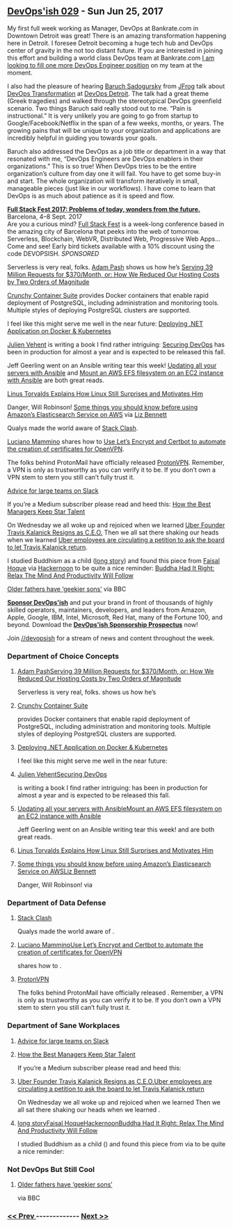 ## [DevOps'ish 029](https://devopsish.com/029) - Sun Jun 25, 2017

My first full week working as Manager, DevOps at Bankrate.com in Downtown Detroit was great! There is an amazing transformation happening here in Detroit. I foresee Detroit becoming a huge tech hub and DevOps center of gravity in the not too distant future. If you are interested in joining this effort and building a world class DevOps team at Bankrate.com <a href="http://app.jobvite.com/m?3ru8KiwA">I am looking to fill one more DevOps Engineer position</a> on my team at the moment.

I also had the pleasure of hearing <a href="https://twitter.com/jbaruch">Baruch Sadogursky</a> from <a href="https://www.jfrog.com/">JFrog</a> talk about <a href="https://www.jfrog.com/shownotes/devops-scale-greek-tragedy-3-acts-devops-detroit/">DevOps Transformation</a> at <a href="https://www.meetup.com/DevOps-Detroit/">DevOps Detroit</a>. The talk had a great theme (Greek tragedies) and walked through the stereotypical DevOps greenfield scenario. Two things Baruch said really stood out to me. “Pain is instructional.” It is very unlikely you are going to go from startup to Google/Facebook/Netflix in the span of a few weeks, months, or years. The growing pains that will be unique to your organization and applications are incredibly helpful in guiding you towards your goals.

Baruch also addressed the DevOps as a job title or department in a way that resonated with me, “DevOps Engineers are DevOps enablers in their organizations.” This is so true! When DevOps tries to be the entire organization’s culture from day one it will fail. You have to get some buy-in and start. The whole organization will transform iteratively in small, manageable pieces (just like in our workflows). I have come to learn that DevOps is as much about patience as it is speed and flow.

<a href="https://2017.fullstackfest.com"><strong>Full Stack Fest 2017: Problems of today, wonders from the future.</strong></a><br/>Barcelona, 4–8 Sept. 2017<br/>Are you a curious mind? <a href="https://2017.fullstackfest.com">Full Stack Fest</a> is a week-long conference based in the amazing city of Barcelona that peeks into the web of tomorrow. Serverless, Blockchain, WebVR, Distributed Web, Progressive Web Apps… Come and see! Early bird tickets available with a 10% discount using the code DEVOPSISH. <em>SPONSORED</em>

Serverless is very real, folks. <a href="https://medium.com/@adampash">Adam Pash</a> shows us how he’s <a href="https://trackchanges.postlight.com/serving-39-million-requests-for-370-month-or-how-we-reduced-our-hosting-costs-by-two-orders-of-edc30a9a88cd">Serving 39 Million Requests for $370/Month, or: How We Reduced Our Hosting Costs by Two Orders of Magnitude</a>

<a href="https://github.com/CrunchyData/crunchy-containers">Crunchy Container Suite</a> provides Docker containers that enable rapid deployment of PostgreSQL, including administration and monitoring tools. Multiple styles of deploying PostgreSQL clusters are supported.

I feel like this might serve me well in the near future: <a href="https://hackernoon.com/deploying-net-application-on-docker-kubernetes-21ae85273827">Deploying .NET Application on Docker &amp; Kubernetes</a>

<a href="https://twitter.com/jvehent">Julien Vehent</a> is writing a book I find rather intriguing: <a href="https://www.manning.com/books/securing-devops">Securing DevOps</a> has been in production for almost a year and is expected to be released this fall.

Jeff Geerling went on an Ansible writing tear this week! <a href="https://www.jeffgeerling.com/blog/2017/updating-all-your-servers-ansible">Updating all your servers with Ansible</a> and <a href="https://www.jeffgeerling.com/blog/2017/mount-aws-efs-filesystem-on-ec2-instance-ansible">Mount an AWS EFS filesystem on an EC2 instance with Ansible</a> are both great reads.

<a href="https://www.linux.com/blog/event/lc3-china/20176/6/linus-torvalds-explains-how-linux-still-surprises-and-motivates-him">Linus Torvalds Explains How Linux Still Surprises and Motivates Him</a>

Danger, Will Robinson! <a href="https://read.acloud.guru/things-you-should-know-before-using-awss-elasticsearch-service-7cd70c9afb4f">Some things you should know before using Amazon’s Elasticsearch Service on AWS</a> via <a href="https://medium.com/@lizbennett">Liz Bennett</a>

Qualys made the world aware of <a href="https://blog.qualys.com/securitylabs/2017/06/19/the-stack-clash">Stack Clash</a>.

<a href="https://twitter.com/loige">Luciano Mammino</a> shares how to <a href="http://loige.co/using-lets-encrypt-and-certbot-to-automate-the-creation-of-certificates-for-openvpn/">Use Let’s Encrypt and Certbot to automate the creation of certificates for OpenVPN</a>.

The folks behind ProtonMail have officially released <a href="https://protonvpn.com/blog/free-vpn-service-launch/">ProtonVPN</a>. Remember, a VPN is only as trustworthy as you can verify it to be. If you don’t own a VPN stem to stern you still can’t fully trust it.

<a href="https://slackhq.com/advice-for-large-teams-on-slack-8518f8f09c91">Advice for large teams on Slack</a>

If you’re a Medium subscriber please read and heed this: <a href="https://medium.com/@matttrainer/how-the-best-managers-keep-star-talent-4b025e772f81">How the Best Managers Keep Star Talent</a>

On Wednesday we all woke up and rejoiced when we learned <a href="https://mobile.nytimes.com/2017/06/21/technology/uber-ceo-travis-kalanick.html">Uber Founder Travis Kalanick Resigns as C.E.O.</a> Then we all sat there shaking our heads when we learned <a href="https://www.recode.net/2017/6/22/15855174/uber-employees-petition-travis-kalanick-return">Uber employees are circulating a petition to ask the board to let Travis Kalanick return</a>.

I studied Buddhism as a child (<a href="https://chrisshort.net/center-for-purposeful-living/">long story</a>) and found this piece from <a href="https://medium.com/@faisal_hoque">Faisal Hoque</a> via <a href="https://medium.com/@hackernoon">Hackernoon</a> to be quite a nice reminder: <a href="https://hackernoon.com/buddha-had-it-right-relax-the-mind-and-productivity-will-follow-f2e21b1ef928">Buddha Had It Right: Relax The Mind And Productivity Will Follow</a>

<a href="http://www.bbc.com/news/health-40340540">Older fathers have ‘geekier sons’</a> via BBC

<a href="https://devopsish.com/sponsor/" title="Sponsor DevOps&#39;ish"><strong>Sponsor DevOps&#39;ish</strong></a> and put your brand in front of thousands of highly skilled operators, maintainers, developers, and leaders from Amazon, Apple, Google, IBM, Intel, Microsoft, Red Hat, many of the Fortune 100, and beyond. Download the <strong><a href="https://devopsi.sh/prospectus">DevOps&#39;ish Sponsorship Prospectus</a></strong> now!

Join <a href="https://www.reddit.com/r/devopsish/">/<span class="fa fa-reddit-alien fa-sm" aria-hidden="true"></span>/devopsish</a> for a stream of news and content throughout the week.

### Department of Choice Concepts

1. [Adam PashServing 39 Million Requests for $370/Month, or: How We Reduced Our Hosting Costs by Two Orders of Magnitude](https://medium.com/@adampash)

    Serverless is very real, folks.  shows us how he’s
1. [Crunchy Container Suite](https://github.com/CrunchyData/crunchy-containers)

    provides Docker containers that enable rapid deployment of PostgreSQL, including administration and monitoring tools. Multiple styles of deploying PostgreSQL clusters are supported.
1. [Deploying .NET Application on Docker & Kubernetes](https://hackernoon.com/deploying-net-application-on-docker-kubernetes-21ae85273827)

    I feel like this might serve me well in the near future:
1. [Julien VehentSecuring DevOps](https://twitter.com/jvehent)

    is writing a book I find rather intriguing:  has been in production for almost a year and is expected to be released this fall.
1. [Updating all your servers with AnsibleMount an AWS EFS filesystem on an EC2 instance with Ansible](https://www.jeffgeerling.com/blog/2017/updating-all-your-servers-ansible)

    Jeff Geerling went on an Ansible writing tear this week!  and  are both great reads.
1. [Linus Torvalds Explains How Linux Still Surprises and Motivates Him](https://www.linux.com/blog/event/lc3-china/20176/6/linus-torvalds-explains-how-linux-still-surprises-and-motivates-him)

    
1. [Some things you should know before using Amazon’s Elasticsearch Service on AWSLiz Bennett](https://read.acloud.guru/things-you-should-know-before-using-awss-elasticsearch-service-7cd70c9afb4f)

    Danger, Will Robinson!  via
### Department of Data Defense

1. [Stack Clash](https://blog.qualys.com/securitylabs/2017/06/19/the-stack-clash)

    Qualys made the world aware of .
1. [Luciano MamminoUse Let’s Encrypt and Certbot to automate the creation of certificates for OpenVPN](https://twitter.com/loige)

    shares how to .
1. [ProtonVPN](https://protonvpn.com/blog/free-vpn-service-launch/)

    The folks behind ProtonMail have officially released . Remember, a VPN is only as trustworthy as you can verify it to be. If you don’t own a VPN stem to stern you still can’t fully trust it.
### Department of Sane Workplaces

1. [Advice for large teams on Slack](https://slackhq.com/advice-for-large-teams-on-slack-8518f8f09c91)

    
1. [How the Best Managers Keep Star Talent](https://medium.com/@matttrainer/how-the-best-managers-keep-star-talent-4b025e772f81)

    If you’re a Medium subscriber please read and heed this:
1. [Uber Founder Travis Kalanick Resigns as C.E.O.Uber employees are circulating a petition to ask the board to let Travis Kalanick return](https://mobile.nytimes.com/2017/06/21/technology/uber-ceo-travis-kalanick.html)

    On Wednesday we all woke up and rejoiced when we learned  Then we all sat there shaking our heads when we learned .
1. [long storyFaisal HoqueHackernoonBuddha Had It Right: Relax The Mind And Productivity Will Follow](https://chrisshort.net/center-for-purposeful-living/)

    I studied Buddhism as a child () and found this piece from  via  to be quite a nice reminder:
### Not DevOps But Still Cool

1. [Older fathers have ‘geekier sons’](http://www.bbc.com/news/health-40340540)

    via BBC

### [ << Prev ](sreweekly-28.md) ------------- [ Next >> ](sreweekly-30.md)